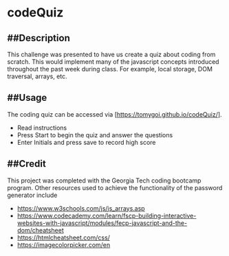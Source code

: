 # codeQuiz

##Description
-------------------------------------------------------------------------------------------------------------------------------------------------------------------------
This challenge was presented to have us create a quiz about coding from scratch. This would implement many of the javascript concepts introduced throughout the past week during class. For example, local storage, DOM traversal, arrays, etc.

##Usage 
-------------------------------------------------------------------------------------------------------------------------------------------------------------------------
The coding quiz can be accessed via [https://tomygoi.github.io/codeQuiz/]. 
- Read instructions
- Press Start to begin the quiz and answer the questions
- Enter Initials and press save to record high score


##Credit 
-------------------------------------------------------------------------------------------------------------------------------------------------------------------------
This project was completed with the Georgia Tech coding bootcamp program. Other resources used to achieve the functionality of the password generator include
* https://www.w3schools.com/js/js_arrays.asp
* https://www.codecademy.com/learn/fscp-building-interactive-websites-with-javascript/modules/fecp-javascript-and-the-dom/cheatsheet 
* https://htmlcheatsheet.com/css/ 
* https://imagecolorpicker.com/en 
